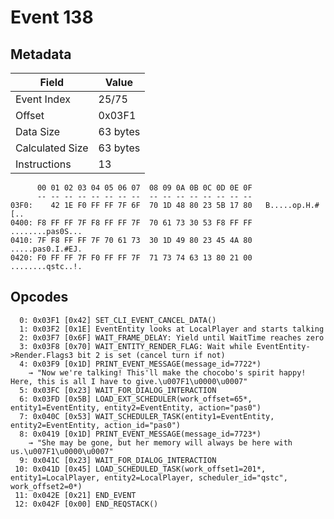 # Event 138

## Metadata

| Field           | Value    |
|-----------------|----------|
| Event Index     | 25/75    |
| Offset          | 0x03F1   |
| Data Size       | 63 bytes |
| Calculated Size | 63 bytes |
| Instructions    | 13       |

```
      00 01 02 03 04 05 06 07  08 09 0A 0B 0C 0D 0E 0F
      -- -- -- -- -- -- -- --  -- -- -- -- -- -- -- --
03F0:    42 1E F0 FF FF 7F 6F  70 1D 48 80 23 5B 17 80   B.....op.H.#[..
0400: F8 FF FF 7F F8 FF FF 7F  70 61 73 30 53 F8 FF FF  ........pas0S...
0410: 7F F8 FF FF 7F 70 61 73  30 1D 49 80 23 45 4A 80  .....pas0.I.#EJ.
0420: F0 FF FF 7F F0 FF FF 7F  71 73 74 63 13 80 21 00  ........qstc..!.
```

## Opcodes

```
  0: 0x03F1 [0x42] SET_CLI_EVENT_CANCEL_DATA()
  1: 0x03F2 [0x1E] EventEntity looks at LocalPlayer and starts talking
  2: 0x03F7 [0x6F] WAIT_FRAME_DELAY: Yield until WaitTime reaches zero
  3: 0x03F8 [0x70] WAIT_ENTITY_RENDER_FLAG: Wait while EventEntity->Render.Flags3 bit 2 is set (cancel turn if not)
  4: 0x03F9 [0x1D] PRINT_EVENT_MESSAGE(message_id=7722*)
    → "Now we're talking! This'll make the chocobo's spirit happy! Here, this is all I have to give.\u007F1\u0000\u0007"
  5: 0x03FC [0x23] WAIT_FOR_DIALOG_INTERACTION
  6: 0x03FD [0x5B] LOAD_EXT_SCHEDULER(work_offset=65*, entity1=EventEntity, entity2=EventEntity, action="pas0")
  7: 0x040C [0x53] WAIT_SCHEDULER_TASK(entity1=EventEntity, entity2=EventEntity, action_id="pas0")
  8: 0x0419 [0x1D] PRINT_EVENT_MESSAGE(message_id=7723*)
    → "She may be gone, but her memory will always be here with us.\u007F1\u0000\u0007"
  9: 0x041C [0x23] WAIT_FOR_DIALOG_INTERACTION
 10: 0x041D [0x45] LOAD_SCHEDULED_TASK(work_offset1=201*, entity1=LocalPlayer, entity2=LocalPlayer, scheduler_id="qstc", work_offset2=0*)
 11: 0x042E [0x21] END_EVENT
 12: 0x042F [0x00] END_REQSTACK()
```

